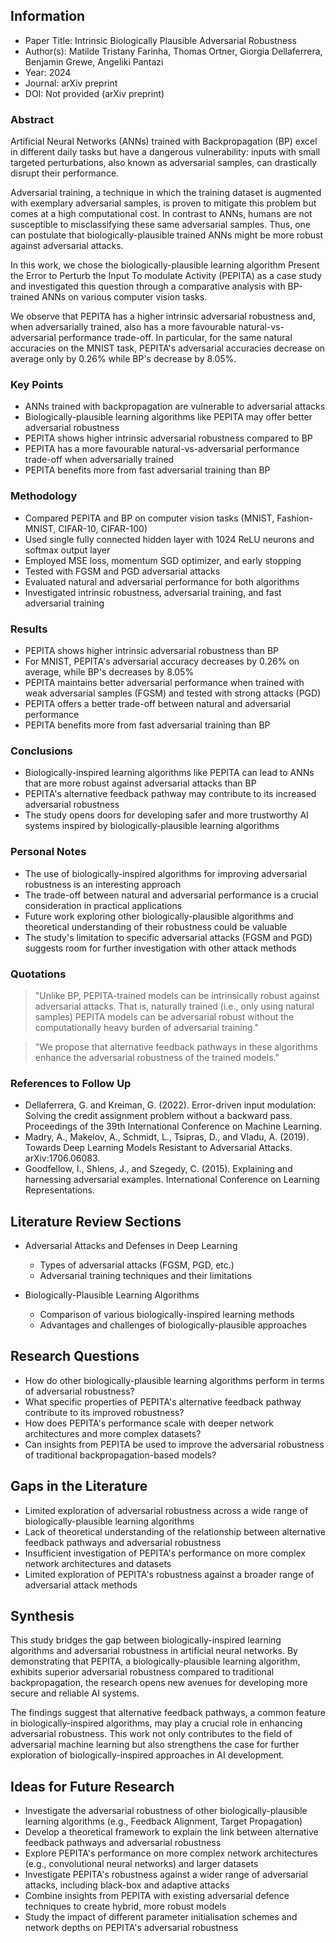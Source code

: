## Information

- Paper Title: Intrinsic Biologically Plausible Adversarial Robustness
- Author(s): Matilde Tristany Farinha, Thomas Ortner, Giorgia Dellaferrera, Benjamin Grewe, Angeliki Pantazi
- Year: 2024
- Journal: arXiv preprint
- DOI: Not provided (arXiv preprint)

### Abstract

Artificial Neural Networks (ANNs) trained with Backpropagation (BP) excel in different daily tasks but have a dangerous vulnerability: inputs with small targeted perturbations, also known as adversarial samples, can drastically disrupt their performance. 

Adversarial training, a technique in which the training dataset is augmented with exemplary adversarial samples, is proven to mitigate this problem but comes at a high computational cost. In contrast to ANNs, humans are not susceptible to misclassifying these same adversarial samples. Thus, one can postulate that biologically-plausible trained ANNs might be more robust against adversarial attacks. 

In this work, we chose the biologically-plausible learning algorithm Present the Error to Perturb the Input To modulate Activity (PEPITA) as a case study and investigated this question through a comparative analysis with BP-trained ANNs on various computer vision tasks. 

We observe that PEPITA has a higher intrinsic adversarial robustness and, when adversarially trained, also has a more favourable natural-vs-adversarial performance trade-off. In particular, for the same natural accuracies on the MNIST task, PEPITA's adversarial accuracies decrease on average only by 0.26% while BP's decrease by 8.05%.

### Key Points

- ANNs trained with backpropagation are vulnerable to adversarial attacks
- Biologically-plausible learning algorithms like PEPITA may offer better adversarial robustness
- PEPITA shows higher intrinsic adversarial robustness compared to BP
- PEPITA has a more favourable natural-vs-adversarial performance trade-off when adversarially trained
- PEPITA benefits more from fast adversarial training than BP

### Methodology

- Compared PEPITA and BP on computer vision tasks (MNIST, Fashion-MNIST, CIFAR-10, CIFAR-100)
- Used single fully connected hidden layer with 1024 ReLU neurons and softmax output layer
- Employed MSE loss, momentum SGD optimizer, and early stopping
- Tested with FGSM and PGD adversarial attacks
- Evaluated natural and adversarial performance for both algorithms
- Investigated intrinsic robustness, adversarial training, and fast adversarial training

### Results

- PEPITA shows higher intrinsic adversarial robustness than BP
- For MNIST, PEPITA's adversarial accuracy decreases by 0.26% on average, while BP's decreases by 8.05%
- PEPITA maintains better adversarial performance when trained with weak adversarial samples (FGSM) and tested with strong attacks (PGD)
- PEPITA offers a better trade-off between natural and adversarial performance
- PEPITA benefits more from fast adversarial training than BP

### Conclusions

- Biologically-inspired learning algorithms like PEPITA can lead to ANNs that are more robust against adversarial attacks than BP
- PEPITA's alternative feedback pathway may contribute to its increased adversarial robustness
- The study opens doors for developing safer and more trustworthy AI systems inspired by biologically-plausible learning algorithms

### Personal Notes

- The use of biologically-inspired algorithms for improving adversarial robustness is an interesting approach
- The trade-off between natural and adversarial performance is a crucial consideration in practical applications
- Future work exploring other biologically-plausible algorithms and theoretical understanding of their robustness could be valuable
- The study's limitation to specific adversarial attacks (FGSM and PGD) suggests room for further investigation with other attack methods

### Quotations

> "Unlike BP, PEPITA-trained models can be intrinsically robust against adversarial attacks. That is, naturally trained (i.e., only using natural samples) PEPITA models can be adversarial robust without the computationally heavy burden of adversarial training."

> "We propose that alternative feedback pathways in these algorithms enhance the adversarial robustness of the trained models."

### References to Follow Up

- Dellaferrera, G. and Kreiman, G. (2022). Error-driven input modulation: Solving the credit assignment problem without a backward pass. Proceedings of the 39th International Conference on Machine Learning.
- Madry, A., Makelov, A., Schmidt, L., Tsipras, D., and Vladu, A. (2019). Towards Deep Learning Models Resistant to Adversarial Attacks. arXiv:1706.06083.
- Goodfellow, I., Shlens, J., and Szegedy, C. (2015). Explaining and harnessing adversarial examples. International Conference on Learning Representations.

## Literature Review Sections

- Adversarial Attacks and Defenses in Deep Learning
  - Types of adversarial attacks (FGSM, PGD, etc.)
  - Adversarial training techniques and their limitations

- Biologically-Plausible Learning Algorithms
  - Comparison of various biologically-inspired learning methods
  - Advantages and challenges of biologically-plausible approaches

## Research Questions

- How do other biologically-plausible learning algorithms perform in terms of adversarial robustness?
- What specific properties of PEPITA's alternative feedback pathway contribute to its improved robustness?
- How does PEPITA's performance scale with deeper network architectures and more complex datasets?
- Can insights from PEPITA be used to improve the adversarial robustness of traditional backpropagation-based models?

## Gaps in the Literature

- Limited exploration of adversarial robustness across a wide range of biologically-plausible learning algorithms
- Lack of theoretical understanding of the relationship between alternative feedback pathways and adversarial robustness
- Insufficient investigation of PEPITA's performance on more complex network architectures and datasets
- Limited exploration of PEPITA's robustness against a broader range of adversarial attack methods

## Synthesis

This study bridges the gap between biologically-inspired learning algorithms and adversarial robustness in artificial neural networks. By demonstrating that PEPITA, a biologically-plausible learning algorithm, exhibits superior adversarial robustness compared to traditional backpropagation, the research opens new avenues for developing more secure and reliable AI systems. 

The findings suggest that alternative feedback pathways, a common feature in biologically-inspired algorithms, may play a crucial role in enhancing adversarial robustness. This work not only contributes to the field of adversarial machine learning but also strengthens the case for further exploration of biologically-inspired approaches in AI development.

## Ideas for Future Research

- Investigate the adversarial robustness of other biologically-plausible learning algorithms (e.g., Feedback Alignment, Target Propagation)
- Develop a theoretical framework to explain the link between alternative feedback pathways and adversarial robustness
- Explore PEPITA's performance on more complex network architectures (e.g., convolutional neural networks) and larger datasets
- Investigate PEPITA's robustness against a wider range of adversarial attacks, including black-box and adaptive attacks
- Combine insights from PEPITA with existing adversarial defence techniques to create hybrid, more robust models
- Study the impact of different parameter initialisation schemes and network depths on PEPITA's adversarial robustness